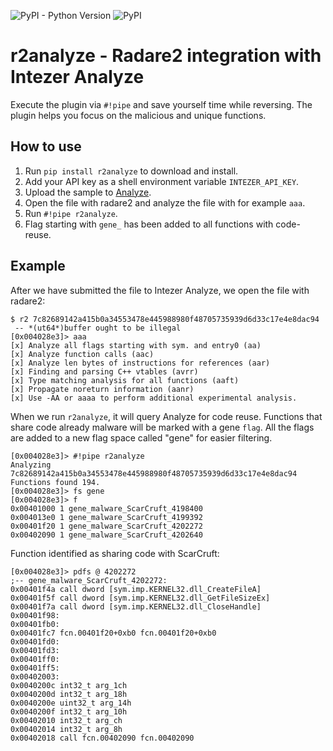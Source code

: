 ![PyPI - Python Version](https://img.shields.io/pypi/pyversions/r2analyze)
![PyPI](https://img.shields.io/pypi/v/r2analyze)
# r2analyze - Radare2 integration with Intezer Analyze

Execute the plugin via `#!pipe` and save yourself time while reversing. The plugin helps you focus on the malicious and unique functions.

## How to use

1. Run `pip install r2analyze` to download and install.
2. Add your API key as a shell environment variable `INTEZER_API_KEY`.
3. Upload the sample to [Analyze](https://analyze.intezer.com).
3. Open the file with radare2 and analyze the file with for example `aaa`.
4. Run `#!pipe r2analyze`.
5. Flag starting with `gene_` has been added to all functions with code-reuse.

## Example

After we have submitted the file to Intezer Analyze, we open the file
with radare2:

```
$ r2 7c82689142a415b0a34553478e445988980f48705735939d6d33c17e4e8dac94
 -- *(ut64*)buffer ought to be illegal
[0x004028e3]> aaa
[x] Analyze all flags starting with sym. and entry0 (aa)
[x] Analyze function calls (aac)
[x] Analyze len bytes of instructions for references (aar)
[x] Finding and parsing C++ vtables (avrr)
[x] Type matching analysis for all functions (aaft)
[x] Propagate noreturn information (aanr)
[x] Use -AA or aaaa to perform additional experimental analysis.
```

When we run `r2analyze`, it will query Analyze for code reuse. Functions
that share code already malware will be marked with a gene `flag`. All
the flags are added to a new flag space called "gene" for easier
filtering.
```
[0x004028e3]> #!pipe r2analyze
Analyzing 7c82689142a415b0a34553478e445988980f48705735939d6d33c17e4e8dac94
Functions found 194.
[0x004028e3]> fs gene 
[0x004028e3]> f
0x00401000 1 gene_malware_ScarCruft_4198400
0x004013e0 1 gene_malware_ScarCruft_4199392
0x00401f20 1 gene_malware_ScarCruft_4202272
0x00402090 1 gene_malware_ScarCruft_4202640
```

Function identified as sharing code with ScarCruft:
```
[0x004028e3]> pdfs @ 4202272
;-- gene_malware_ScarCruft_4202272:
0x00401f4a call dword [sym.imp.KERNEL32.dll_CreateFileA]
0x00401f5f call dword [sym.imp.KERNEL32.dll_GetFileSizeEx]
0x00401f7a call dword [sym.imp.KERNEL32.dll_CloseHandle]
0x00401f98:
0x00401fb0:
0x00401fc7 fcn.00401f20+0xb0 fcn.00401f20+0xb0
0x00401fd0:
0x00401fd3:
0x00401ff0:
0x00401ff5:
0x00402003:
0x0040200c int32_t arg_1ch
0x0040200d int32_t arg_18h
0x0040200e uint32_t arg_14h
0x0040200f int32_t arg_10h
0x00402010 int32_t arg_ch
0x00402014 int32_t arg_8h
0x00402018 call fcn.00402090 fcn.00402090
```